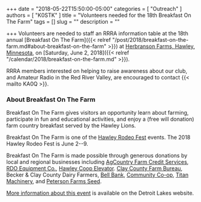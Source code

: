 +++
date = "2018-05-22T15:50:00-05:00"
categories = [ "Outreach" ]
authors = [ "K0STK" ]
title = "Volunteers needed for the 18th Breakfast On The Farm"
tags = []
slug = ""
description = ""

+++
Volunteers are needed to staff an RRRA information table at the 18th annual
[Breakfast On The Farm]({{< relref "/post/2018/breakfast-on-the-farm.md#about-breakfast-on-the-farm" >}})
at
[Herbranson Farms, Hawley, Minnesota](/places/hawley-mn-herbranson-farms/), on
[Saturday, June 2, 2018]({{< relref "/calendar/2018/breakfast-on-the-farm.md" >}}).

RRRA members interested on helping to raise awareness about our club, and Amateur Radio in the Red River Valley, are encouraged to contact {{< mailto KA0Q >}}.
<!--more-->
### About Breakfast On The Farm

Breakfast On The Farm gives visitors an opportunity learn about farming, participate in fun and educational activities, and enjoy a (free will donation) farm country breakfast served by the Hawley Lions.


Breakfast On The Farm is one of the 
[Hawley Rodeo Fest](https://hawley.govoffice.com/index.asp?SEC=78FD29EE-5794-441F-A28C-E073563D47F0&Type=B_BASIC)
events. The 2018 Hawley Rodeo Fest is June 2--9.

Breakfast On The Farm is made possible through generous donations by local and regional businesses including
[AgCountry Farm Credit Services](https://www.agcountry.com/), 
[RDO Equipment Co.](http://www.rdoequipment.com/), 
[Hawley Coop Elevator](http://www.hawleycoop.com/). 
[Clay County Farm Bureau](http://fbmn.org/county-farm-bureaus),
Becker & Clay County Dairy Farmers,
[Bell Bank](http://bellbanks.com/),
[Community Co-op](http://communitycoops.com/), 
[Titan Machinery](http://www.titanmachinery.com/), 
and
[Peterson Farms Seed](https://petersonfarmsseed.com/).

[More information about this event](http://business.visitdetroitlakes.com/events/details/18th-breakfast-on-the-farm-32027) is available on the Detroit Lakes website.
